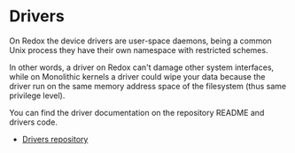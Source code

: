 # Drivers

On Redox the device drivers are user-space daemons, being a common Unix process they have their own namespace with restricted schemes.

In other words, a driver on Redox can't damage other system interfaces, while on Monolithic kernels a driver could wipe your data because the driver run on the same memory address space of the filesystem (thus same privilege level).

You can find the driver documentation on the repository README and drivers code.

- [Drivers repository](https://gitlab.redox-os.org/redox-os/drivers)
